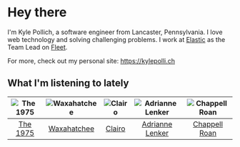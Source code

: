 # Hey there


I'm Kyle Pollich, a software engineer from Lancaster, Pennsylvania. I love web technology and solving challenging problems.
I work at [Elastic](https://www.elastic.co/) as the Team Lead on [Fleet](https://www.elastic.co/guide/en/fleet/current/fleet-overview.html).

For more, check out my personal site: https://kylepolli.ch

## What I'm listening to lately

<!-- begin artists -->
  |![The 1975](https://i.scdn.co/image/ab6761610000f17889348336354096fd4e36ca73)|![Waxahatchee](https://i.scdn.co/image/ab6761610000f178909fb4e2a0d9c0f880174263)|![Clairo](https://i.scdn.co/image/ab6761610000f1784804c4a44c85afea1a72d1bd)|![Adrianne Lenker](https://i.scdn.co/image/ab6761610000f1785a7d5278cf9deda53119028c)|![Chappell Roan](https://i.scdn.co/image/ab6761610000f178cde5a0d57c1b79de5fce6bee)|
  |:---:|:---:|:---:|:---:|:---:|
  |[The 1975](https://open.spotify.com/artist/3mIj9lX2MWuHmhNCA7LSCW)|[Waxahatchee](https://open.spotify.com/artist/5IWCU0V9evBlW4gIeGY4zF)|[Clairo](https://open.spotify.com/artist/3l0CmX0FuQjFxr8SK7Vqag)|[Adrianne Lenker](https://open.spotify.com/artist/4aKWmkWAKviFlyvHYPTNQY)|[Chappell Roan](https://open.spotify.com/artist/7GlBOeep6PqTfFi59PTUUN)|
<!-- end artists -->
